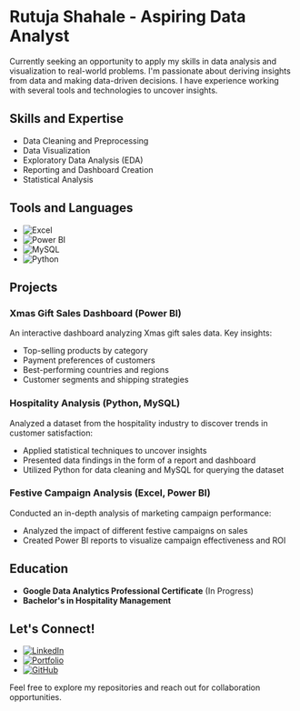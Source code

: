 # Rutuja Shahale - Aspiring Data Analyst

Currently seeking an opportunity to apply my skills in data analysis and visualization to real-world problems. I'm passionate about deriving insights from data and making data-driven decisions. I have experience working with several tools and technologies to uncover insights.

## Skills and Expertise
- Data Cleaning and Preprocessing
- Data Visualization
- Exploratory Data Analysis (EDA)
- Reporting and Dashboard Creation
- Statistical Analysis

## Tools and Languages
- ![Excel](https://img.shields.io/badge/Excel-217346?style=for-the-badge&logo=microsoft-excel&logoColor=white)
- ![Power BI](https://img.shields.io/badge/PowerBI-F2C811?style=for-the-badge&logo=powerbi&logoColor=black)
- ![MySQL](https://img.shields.io/badge/MySQL-005C84?style=for-the-badge&logo=mysql&logoColor=white)
- ![Python](https://img.shields.io/badge/Python-3776AB?style=for-the-badge&logo=python&logoColor=white)

## Projects
### **Xmas Gift Sales Dashboard (Power BI)**
An interactive dashboard analyzing Xmas gift sales data. Key insights:
- Top-selling products by category
- Payment preferences of customers
- Best-performing countries and regions
- Customer segments and shipping strategies

### **Hospitality Analysis (Python, MySQL)**
Analyzed a dataset from the hospitality industry to discover trends in customer satisfaction:
- Applied statistical techniques to uncover insights
- Presented data findings in the form of a report and dashboard
- Utilized Python for data cleaning and MySQL for querying the dataset

### **Festive Campaign Analysis (Excel, Power BI)**
Conducted an in-depth analysis of marketing campaign performance:
- Analyzed the impact of different festive campaigns on sales
- Created Power BI reports to visualize campaign effectiveness and ROI

## Education
- **Google Data Analytics Professional Certificate** (In Progress)
- **Bachelor's in Hospitality Management**

## Let's Connect!
- [![LinkedIn](https://img.shields.io/badge/LinkedIn-0A66C2?style=for-the-badge&logo=linkedin&logoColor=white)](https://linkedin.com/in/rutuja-shahale)
- [![Portfolio](https://img.shields.io/badge/Portfolio-FF5722?style=for-the-badge&logo=google-chrome&logoColor=white)](https://rutuja-shahale.github.io)
- [![GitHub](https://img.shields.io/badge/GitHub-181717?style=for-the-badge&logo=github&logoColor=white)](https://github.com/rutuja-shahale)

Feel free to explore my repositories and reach out for collaboration opportunities.
